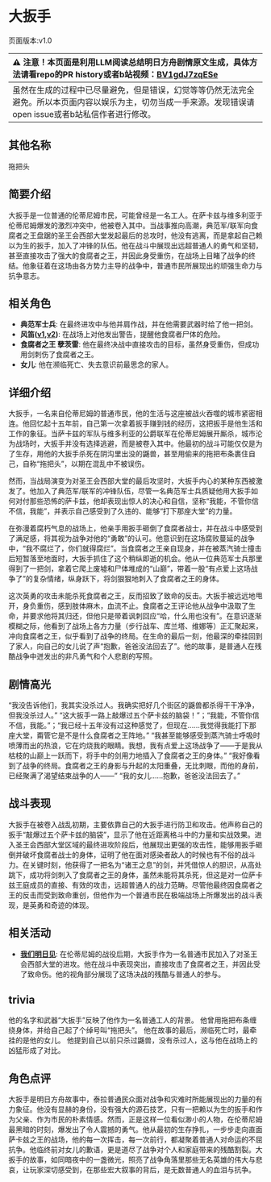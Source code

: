 # 大扳手
页面版本:v1.0
 

| :warning: 注意！本页面是利用LLM阅读总结明日方舟剧情原文生成，具体方法请看repo的PR history或者b站视频：[BV1gdJ7zqESe](https://www.bilibili.com/video/BV1gdJ7zqESe/)         |
|:----------------------------|
| 虽然在生成的过程中已尽量避免，但是错误，幻觉等等仍然无法完全避免。所以本页面内容以娱乐为主，切勿当成一手来源。发现错误请open issue或者b站私信作者进行修改。|



## 其他名称
拖把头
## 简要介绍
大扳手是一位普通的伦蒂尼姆市民，可能曾经是一名工人。在萨卡兹与维多利亚于伦蒂尼姆爆发的激烈冲突中，他被卷入其中。当战事推向高潮，典范军/联军向食腐者之王盘踞的圣王会西部大堂发起最后的总攻时，他没有逃离，而是拿起自己赖以为生的扳手，加入了冲锋的队伍。他在战斗中展现出远超普通人的勇气和坚韧，甚至直接攻击了强大的食腐者之王，并因此身受重伤，在战场上目睹了战争的终结。他象征着在这场由各方势力主导的战争中，普通市民所展现出的顽强生命力与抗争意志。
## 相关角色
-   **典范军士兵**: 在最终进攻中与他并肩作战，并在他需要武器时给了他一把剑。
-   **风笛([v1](char_222_bpipe.md),[v2](../char_v3/char_222_bpipe.md))**: 在战场上对他发出警告，提醒他食腐者尸体的危险。
-   **食腐者之王 孽茨雷**: 他在最终决战中直接攻击的目标，虽然身受重伤，但成功用剑刺伤了食腐者之王。
-   **女儿**: 他在濒临死亡、失去意识前最思念的家人。
## 详细介绍
大扳手，一名来自伦蒂尼姆的普通市民，他的生活与这座被战火吞噬的城市紧密相连。他回忆起十五年前，自己第一次拿着扳手赚到钱的经历，这把扳手是他生活和工作的象征。当萨卡兹的军队与维多利亚的公爵联军在伦蒂尼姆展开厮杀，城市沦为战场时，大扳手并没有选择逃避，而是被卷入其中。他最初的战斗可能仅仅是为了生存，用他的大扳手杀死在阴沟里出没的鼷兽，甚至用偷来的拖把布条裹住自己，自称“拖把头”，以期在混乱中不被误伤。

然而，当战局演变为对圣王会西部大堂的最后攻坚时，大扳手内心的某种东西被激发了。他加入了典范军/联军的冲锋队伍，尽管一名典范军士兵质疑他用大扳手如何对付那些恐怖的萨卡兹，他却表现出惊人的决心和自信，坚称“我能，不管你信不信，我能”，并表示自己感受到了久违的、能够“打下那座大堂”的力量。

在弥漫着腐朽气息的战场上，他亲手用扳手砸倒了食腐者战士，并在战斗中感受到了满足感，将其视为战争对他的“勇敢”的认可。他意识到在这场腐败蔓延的战争中，“我不腐烂了，你们就得腐烂”。当食腐者之王亲自现身，并在被蒸汽骑士撞击后短暂落至地面时，大扳手抓住了这个稍纵即逝的机会。他从一位典范军士兵那里得到了一把剑，拿着它爬上废墟和尸体堆成的“山巅”，带着一股“有点爱上这场战争了”的复杂情绪，纵身跃下，将剑狠狠地刺入了食腐者之王的身体。

这次英勇的攻击未能杀死食腐者之王，反而招致了致命的反击。大扳手被远远地甩开，身负重伤，感到肢体麻木，血流不止。食腐者之王评论他从战争中汲取了生命，并要求他将其归还，但他只是带着讽刺回应“哈，什么用也没有”。在意识逐渐模糊之际，他看到了战场上各方力量（步行战车、库兰塔、维娜等）正汇聚起来，冲向食腐者之王，似乎看到了战争的终局。在生命的最后一刻，他最深的牵挂回到了家人，向自己的女儿说了声“抱歉，爸爸没法回去了”。他的故事，是普通人在残酷战争中迸发出的非凡勇气和个人悲剧的写照。
## 剧情高光
“我没告诉他们，我其实没杀过人。我确实把好几个街区的鼷兽都杀得干干净净，但我没杀过人。”
“这大扳手一路上敲爆过五个萨卡兹的脑袋！”；“我能，不管你信不信，我能。”；“我已经十五年没有过这种感觉了，但现在......我觉得我能打下那座大堂，甭管它是不是什么食腐者之王阵地。”
“我甚至能够感受到蒸汽骑士呼吸时喷薄而出的热浪，它在灼烧我的眼睛。我想，我有点爱上这场战争了——于是我从枯枝的山巅上一跃而下，将手中的剑用力地插入了食腐者之王的身体。”
“我好像看到了战争的终局。食腐者之王的身影与升起的太阳重叠，无比刺眼，而他的身前，已经聚满了渴望结束战争的人——”
“我的女儿......抱歉，爸爸没法回去了。”
## 战斗表现
大扳手在被卷入战乱初期，主要依靠自己的大扳手进行防卫和攻击。他声称自己的扳手“敲爆过五个萨卡兹的脑袋”，显示了他在近距离格斗中的力量和实战效果。进入圣王会西部大堂区域的最终进攻阶段后，他展现出更强的攻击性，能够用扳手砸倒并破坏食腐者战士的身体，证明了他在面对感染者敌人的时候也有不俗的战斗力。在关键时刻，他获得了一把名为“诸王之息”的剑，并凭借惊人的胆识，从高处跳下，成功将剑刺入了食腐者之王的身体，虽然未能将其杀死，但这是对一位萨卡兹王庭成员的直接、有效的攻击，远超普通人的战力范畴。尽管他最终因食腐者之王的反击而受到致命重创，但他作为一个普通市民在极端战场上所爆发出的战斗表现，是英勇和奇迹的体现。
## 相关活动
-   **[我们明日见](../stories/act18mini.md)**: 在伦蒂尼姆的战役后期，大扳手作为一名普通市民加入了对圣王会西部大堂的进攻。他在战斗中表现突出，直接攻击了食腐者之王，并因此受了致命伤。他的视角部分展现了这场决战的残酷与普通人的参与。
## trivia
他的名字和武器“大扳手”反映了他作为一名普通工人的背景。
他曾用拖把布条缠绕身体，并给自己起了个绰号叫“拖把头”。
他在故事的最后，濒临死亡时，最牵挂的是他的女儿。
他提到自己以前只杀过鼷兽，没有杀过人，这与他在战场上的凶猛形成了对比。
## 角色点评
大扳手是明日方舟故事中，泰拉普通民众面对战争和灾难时所能展现出的力量的有力象征。他没有显赫的身份，没有强大的源石技艺，只有一把赖以为生的扳手和作为父亲、作为市民的朴素情感。然而，正是这样一位看似渺小的人物，在伦蒂尼姆最黑暗的时刻，爆发出了令人震撼的勇气。他从最初的生存挣扎，一步步走向直面萨卡兹之王的战场，他的每一次挥击，每一次前行，都凝聚着普通人对命运的不屈抗争。他临终前对女儿的歉语，更是道尽了战争对个人和家庭带来的残酷割裂。大扳手的故事，如同暗夜中的一盏微光，照亮了战争角落里那些无名英雄的伟大与悲哀，让玩家深切感受到，在那些宏大叙事的背后，是无数普通人的血泪与抗争。